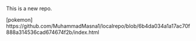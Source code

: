 <p>This is a new repo.</p>
[pokemon]
https://github.com/MuhammadMasna1/localrepo/blob/6b4da034a1a17ac70f888a314536cad674674f2b/index.html
